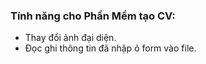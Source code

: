 ### Tính năng cho Phần Mềm tạo CV:
- Thay đổi ảnh đại diện.
- Đọc ghi thông tin đã nhập ỏ form vào file.